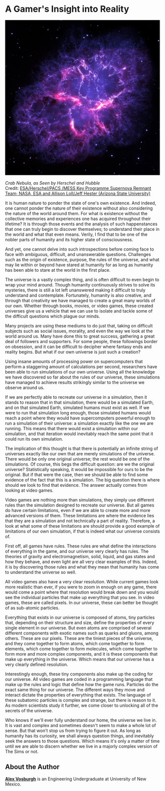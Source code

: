 # A Gamer's Insight into Reality

![Crab Nebula, as Seen by Herschel and Hubble](.gitbook/assets/vosburgh-cover-git.jpg)

_Crab Nebula, as Seen by Herschel and Hubble_  
 Credit: [ESA/Herschel/PACS /MESS Key Programme Supernova Remnant Team; NASA, ESA and Allison Loll/Jeff Hester \(Arizona State University\)](http://www.jpl.nasa.gov/spaceimages/details.php?id=PIA17563)

It is human nature to ponder the state of one's own existence. And indeed, one cannot ponder the nature of their existence without also considering the nature of the world around them. For what is existence without the collective memories and experiences one has acquired throughout their lifetime? It is through those events and the analysis of such happenstances that one can truly begin to discover themselves; to understand their place in the world and what that even means. Verily, I find that to be one of the nobler parts of humanity and its higher state of consciousness.

And yet, one cannot delve into such introspections before coming face to face with ambiguous, difficult, and unanswerable questions. Challenges such as the origin of existence, purpose, the rules of the universe, and what may lie within or beyond have stared at humanity for as long as humanity has been able to stare at the world in the first place.

The universe is a vastly complex thing, and is often difficult to even begin to wrap your mind around. Though humanity continuously strives to solve its mysteries, there is still a lot left unanswered making it difficult to truly understand and contemplate. Fortunately, humanity is also creative, and through that creativity we have managed to create a great many worlds of our own. Whether through books, movies, or video games, these created universes give us a vehicle that we can use to isolate and tackle some of the difficult questions which plague our minds.

Many projects are using these mediums to do just that, taking on difficult subjects such as social issues, morality, and even the way we look at the world around us. Many have done this to great success, gathering a great deal of followers and supporters. For some people, these followings border on obsession, and it can be difficult to decipher where fantasy ends and reality begins. But what if our own universe is just such a creation?

Using insane amounts of processing power on supercomputers that perform a staggering amount of calculations per second, researchers have been able to run simulations of our own universe. Using all the knowledge we have discovered so far about the rules of our universe, these simulations have managed to achieve results strikingly similar to the universe we observe around us.

If we are perfectly able to recreate our universe in a simulation, then it stands to reason that in that simulation, there would be a simulated Earth, and on that simulated Earth, simulated humans must exist as well. If we were to run that simulation long enough, those simulated humans would reach a point where they would have supercomputers powerful enough to run a simulation of their universe: a simulation exactly like the one we are running. This means that there would exist a simulation within our simulation, and that iteration would inevitably reach the same point that it could run its own simulation.

The implication of this thought is that there is potentially an infinite string of universes exactly like our own that are merely simulations of the universe. There would be only one original universe; the rest would be one of the simulations. Of course, this begs the difficult question: are we the original universe? Statistically speaking, it would be impossible for ours to be the original. But if that were the case, then we should be able to find some evidence of the fact that this is a simulation. The big question there is where should we look to find that evidence. The answer actually comes from looking at video games.

Video games are nothing more than simulations, they simply use different rules than the simulation designed to recreate our universe. But all games do have certain limitations, even if we are able to create more and more advanced versions of them. These limitations are where the evidence lies that they are a simulation and not technically a part of reality. Therefore, a look at what some of these limitations are should provide a good example of limitations of our own simulation, if that is indeed what our universe consists of.

First off, all games have rules. These rules are what define the interactions of everything in the game, and our universe very clearly has rules. The theories of gravity and electromagnetism, solid, liquid, and gas states and how they behave, and even light are all very clear examples of this. Indeed, it is by discovering those rules and what they mean that humanity has come to understand the universe so well.

All video games also have a very clear resolution. While current games look more realistic than ever, if you were to zoom in enough on any game, there would come a point where that resolution would break down and you would see the individual particles that make up everything that you see. In video games, these are called pixels. In our universe, these can better be thought of as sub-atomic particles.

Everything that exists in our universe is composed of atoms, tiny particles that, depending on their structure and size, define the properties of every single element in our universe. But even atoms are comprised of several different components with exotic names such as quarks and gluons, among others. These are our pixels. These are the tiniest pieces of the universe, and they come together to form atoms, which come together to form elements, which come together to form molecules, which come together to form more and more complex components, and it is these components that make up everything in the universe. Which means that our universe has a very clearly defined resolution.

Interestingly enough, these tiny components also make up the coding for our universe. All video games are coded in a programming language that make up the rules and logic that define how the game runs. Particles do the exact same thing for our universe. The different ways they move and interact dictate the properties of everything that exists. The language of these subatomic particles is complex and strange, but there is reason to it. As modern scientists study it further, we come closer to unlocking all of the secrets of the universe.

Who knows if we'll ever fully understand our home, the universe we live in. It is vast and complex and sometimes doesn't seem to make a whole lot of sense. But that won't stop us from trying to figure it out. As long as humanity has its curiosity, we shall always question things, and inevitably seek the answers to those questions. Which means it's only a matter of time until we are able to discern whether we live in a majorly complex version of The Sims or not.

## About the Author

[**Alex Vosburgh**](https://github.com/originssrs/issue12/tree/cb3ba8ce2a3373d13af4b5c7efc56a2545c5f86e/www.knowyourorigins.org/team/vosburgh.html) is an Engineering Undergraduate at University of New Mexico.

